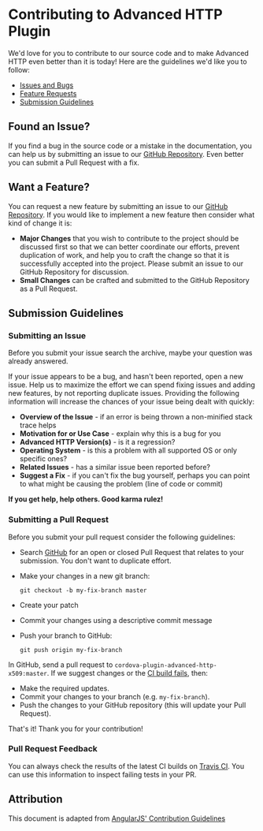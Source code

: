 # Contributing to Advanced HTTP Plugin

We'd love for you to contribute to our source code and to make Advanced HTTP even better than it is
today! Here are the guidelines we'd like you to follow:

 - [Issues and Bugs](#issue)
 - [Feature Requests](#feature)
 - [Submission Guidelines](#submit)

## <a name="issue"></a> Found an Issue?

If you find a bug in the source code or a mistake in the documentation, you can help us by
submitting an issue to our [GitHub Repository](https://github.com/carlossilveira-commonms/cordova-plugin-advanced-http-x509/issues).
Even better you can submit a Pull Request with a fix.

## <a name="feature"></a> Want a Feature?

You can request a new feature by submitting an issue to our
[GitHub Repository](https://github.com/carlossilveira-commonms/cordova-plugin-advanced-http-x509/issues).
If you would like to implement a new feature then consider what kind of change it is:

* **Major Changes** that you wish to contribute to the project should be discussed first so that we
  can better coordinate our efforts, prevent duplication of work, and help you to craft the change
  so that it is successfully accepted into the project. Please submit an issue to our GitHub Repository
  for discussion.
* **Small Changes** can be crafted and submitted to the GitHub Repository as a Pull Request.

## <a name="submit"></a> Submission Guidelines

### Submitting an Issue
Before you submit your issue search the archive, maybe your question was already answered.

If your issue appears to be a bug, and hasn't been reported, open a new issue. Help us to maximize
the effort we can spend fixing issues and adding new features, by not reporting duplicate issues.
Providing the following information will increase the chances of your issue being dealt with
quickly:

* **Overview of the Issue** - if an error is being thrown a non-minified stack trace helps
* **Motivation for or Use Case** - explain why this is a bug for you
* **Advanced HTTP Version(s)** - is it a regression?
* **Operating System** - is this a problem with all supported OS or only specific ones?
* **Related Issues** - has a similar issue been reported before?
* **Suggest a Fix** - if you can't fix the bug yourself, perhaps you can point to what might be
  causing the problem (line of code or commit)

**If you get help, help others. Good karma rulez!**

### Submitting a Pull Request
Before you submit your pull request consider the following guidelines:

* Search [GitHub](https://github.com/carlossilveira-commonms/cordova-plugin-advanced-http-x509/pulls) for an open or
  closed Pull Request that relates to your submission. You don't want to duplicate effort.
* Make your changes in a new git branch:

    ```shell
    git checkout -b my-fix-branch master
    ```
* Create your patch
* Commit your changes using a descriptive commit message
* Push your branch to GitHub:

    ```shell
    git push origin my-fix-branch
    ```

In GitHub, send a pull request to `cordova-plugin-advanced-http-x509:master`.
If we suggest changes or the [CI build fails](#cibuild), then:

* Make the required updates.
* Commit your changes to your branch (e.g. `my-fix-branch`).
* Push the changes to your GitHub repository (this will update your Pull Request).

That's it! Thank you for your contribution!

### <a name="cibuild"></a> Pull Request Feedback
You can always check the results of the latest CI builds on
[Travis CI](https://travis-ci.org/silkimen/cordova-plugin-advanced-http-x509/).
You can use this information to inspect failing tests in your PR.

## Attribution
This document is adapted from
[AngularJS' Contribution Guidelines](https://github.com/angular/angular.js/blob/master/CONTRIBUTING.md)
